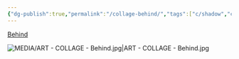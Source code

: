 ```yaml
---
{"dg-publish":true,"permalink":"/collage-behind/","tags":["c/shadow","c/colour-yellow","c/abstract","c/hand","collage/year-2022","collage/book/2022"],"created":"2024-06-28T12:55:28.000-04:00","updated":"2025-09-09T13:36:42.003-04:00"}
---
```



[Behind](https://www.instagram.com/p/Ca91aLSuMiv/)

![MEDIA/ART - COLLAGE - Behind.jpg|ART - COLLAGE - Behind.jpg](/img/user/MEDIA/ART%20-%20COLLAGE%20-%20Behind.jpg)